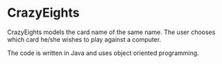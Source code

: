 # CrazyEights

CrazyEights models the card name of the same name. The user chooses which card he/she wishes to play against a computer. 

The code is written in Java and uses object oriented programming. 
